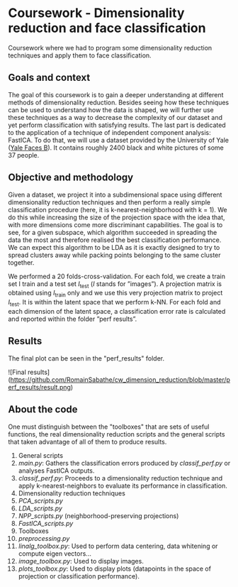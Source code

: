 Coursework - Dimensionality reduction and face classification
=================================================

Coursework where we had to program some dimensionality reduction techniques and apply them to face classification.

Goals and context
--------------------
The goal of this coursework is to gain a deeper understanding at different methods of dimensionality reduction.
Besides seeing how these techniques can be used to understand how the data is shaped, we will further use these
techniques as a way to decrease the complexity of our dataset and yet perform classification with satisfying
results. The last part is dedicated to the application of a technique of independent component analysis: FastICA.
To do that, we will use a dataset provided by the University of Yale ([Yale Faces B](http://cvc.yale.edu/projects/yalefacesB/yalefacesB.html)). It contains roughly 2400 black and white pictures of some 37 people.

Objective and methodology
----------------
Given a dataset, we project it into a subdimensional space using different dimensionality reduction techniques and then perform a really simple classification procedure (here, it is k-nearest-neighborhood with k = 1). We do this while increasing the size of the projection space with the idea that, with more dimensions come more discriminant capabilities. The goal is to see, for a given subspace, which algorithm succeeded in spreading the data the most and therefore realised the best classification performance. We can expect this algorithm to be LDA as it is exactly designed to try to spread clusters away while packing points belonging to the same cluster together.

We performed a 20 folds-cross-validation. For each fold, we create a train set I train and a test set $I_\text{test}$ ($I$ stands for ”images”). A projection matrix is obtained using $I_\text{train}$ only and we use this very projection matrix to project $I_\text{test}$. It is within the latent space that we perform k-NN. For each fold and each dimension of the latent space, a classification error rate is calculated and reported within the folder ”perf results”.

Results
----------------
The final plot can be seen in the "perf_results" folder.

![Final results]
(https://github.com/RomainSabathe/cw_dimension_reduction/blob/master/perf_results/result.png)

About the code
----------------
One must distinguish between the "toolboxes" that are sets of useful functions, the real dimensionality reduction scripts and the general scripts that taken advantage of all of them to produce results.

1. General scripts
  1. *main.py*: Gathers the classification errors produced by *classif_perf.py* or analyses FastICA outputs.
  2. *classif_perf.py*: Proceeds to a dimensionality reduction technique and apply k-nearest-neighbors to evaluate its performance in classification.
2. Dimensionality reduction techniques
  1. *PCA_scripts.py*
  2. *LDA_scripts.py*
  3. *NPP_scripts.py* (neighborhood-preserving projections)
  4. *FastICA_scripts.py*
3. Toolboxes
  1. *preprocessing.py*
  2. *linalg_toolbox.py*: Used to perform data centering, data whitening or compute eigen vectors...
  3. *image_toolbox.py*: Used to display images.
  4. *plots_toolbox.py*: Used to display plots (datapoints in the space of projection or classification performance).


